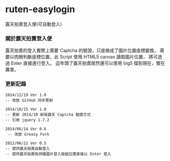 ruten-easylogin
===============

露天拍賣登入便(可自動登入)

### 關於露天拍賣登入便

露天拍賣的登入實際上需要 Captcha 的驗證，只是做成了圖片位置座標變換，
需要以肉眼判斷座標位置，此 Script 使用 HTML5 canvas 讀取圖片位置，
將可透過 Enter 直接進行登入。
這年頭了露天拍賣居然還可以使用 big5 撐到現在，實在厲害。

### 更新記錄

    2014/12/19 Ver 1.0
    -- 改放 GitHub 同步更新

    2014/10/15 Ver 1.0
    -- 更新 2014/10 新版露天 Captcha 驗證方式
    -- 引用 jquery 1.7.2

    2014/06/14 Ver 0.6
     -- 改放 Greasy Fork

    2012/06/22 Ver 0.5
    -- 提供露天拍賣自動登入
    -- 提供露天拍賣免辨識圖片登入按鈕位置直接以 Enter 登入

